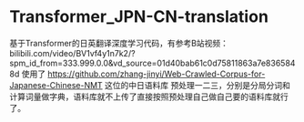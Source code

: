 # Transformer_JPN-CN-translation
基于Transformer的日英翻译深度学习代码，有参考B站视频：
bilibili.com/video/BV1vf4y1n7k2/?spm_id_from=333.999.0.0&amp;vd_source=01d40bab61c0d75811863a7e8365848d
使用了 https://github.com/zhang-jinyi/Web-Crawled-Corpus-for-Japanese-Chinese-NMT 这位的中日语料库
预处理一二三，分别是分局分词和计算词量做字典，语料库就不上传了直接按照预处理自己做自己要的语料库就行了。
